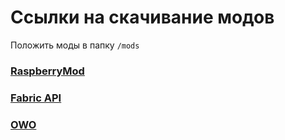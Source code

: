 # Ссылки на скачивание модов

Положить моды в папку `/mods`

### [RaspberryMod](https://github.com/Raspberry-Pi-Craft/RaspberryMod/releases/latest/download/raspberry-updater-1.21.5-1.2.0.jar)
### [Fabric API](https://cdn.modrinth.com/data/P7dR8mSH/versions/ZOyJh09R/fabric-api-0.120.0%2B1.21.5.jar)
### [OWO](https://cdn.modrinth.com/data/ccKDOlHs/versions/bXKMgjI3/owo-lib-0.12.20%2B1.21.5.jar)
